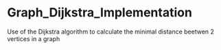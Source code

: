 # Graph_Dijkstra_Implementation
 Use of the Dijkstra algorithm to calculate the minimal distance beetwen 2 vertices in a graph
